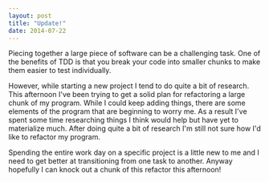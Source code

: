 ```yaml
---
layout: post
title: "Update!"
date: 2014-07-22
---
```


Piecing together a large piece of software can be a challenging task. One of the benefits of TDD is that you break your code into smaller chunks to make them easier to test individually. 

However, while starting a new project I tend to do quite a bit of research. This afternoon I've been trying to get a solid plan for refactoring a large chunk of my program. While I could keep adding things, there are some elements of the program that are beginning to worry me. As a result I've spent some time researching things I think would help but have yet to materialize much. After doing quite a bit of research I'm still not sure how I'd like to refactor my program.

Spending the entire work day on a specific project is a little new to me and I need to get better at transitioning from one task to another. Anyway hopefully I can knock out a chunk of this refactor this afternoon! 
